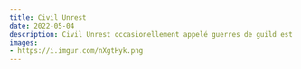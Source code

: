 ```yaml
---
title: Civil Unrest
date: 2022-05-04    
description: Civil Unrest occasionellement appelé guerres de guild est un évenement hebdomadaire PvP qui arrive tous les dimanches.   
images:
- https://i.imgur.com/nXgtHyk.png
---
```

